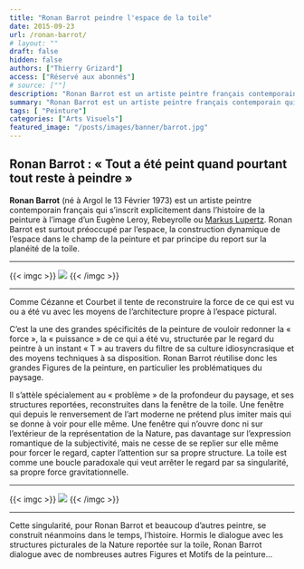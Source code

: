 ```yaml
---
title: "Ronan Barrot peindre l'espace de la toile"
date: 2015-09-23
url: /ronan-barrot/
# layout: ""
draft: false
hidden: false
authors: ["Thierry Grizard"]
access: ["Réservé aux abonnés"]
# source: [""]
description: "Ronan Barrot est un artiste peintre français contemporain qui s’inscrit dans l’histoire de la peinture à l’image d’un enene Leroy ou Rebeyrolle"
summary: "Ronan Barrot est un artiste peintre français contemporain qui s’inscrit dans l’histoire de la peinture à l’image d’un Eugène Leroy ou Rebeyrolle"
tags: [ "Peinture"]
categories: ["Arts Visuels"]
featured_image: "/posts/images/banner/barrot.jpg"
---
```

## Ronan Barrot : « Tout a été peint quand pourtant tout reste à peindre »

**Ronan Barrot** (né à Argol le 13 Février 1973) est un artiste peintre contemporain français qui s’inscrit explicitement dans l’histoire de la peinture à l’image d’un Eugène Leroy, Rebeyrolle ou [Markus Lupertz](/markus-lupertz-fauvism-leipzig/). Ronan Barrot est surtout préoccupé par l’espace, la construction dynamique de l’espace dans le champ de la peinture et par principe du report sur la planéité de la toile.

---
{{< imgc >}}
![](/posts/images/barrot/ronan-barrot-claude-bernard-peinture-art-contemporain-gustave-courbet-realisme.701.jpg)
{{< /imgc >}}

---

Comme Cézanne et Courbet il tente de reconstruire la force de ce qui est vu ou a été vu avec les moyens de l’architecture propre à l’espace pictural.

C’est la une des grandes spécificités de la peinture de vouloir redonner la « force », la « puissance » de ce qui a été vu, structurée par le regard du peintre à un instant « T » au travers du filtre de sa culture idiosyncrasique et des moyens techniques à sa disposition. Ronan Barrot réutilise donc les grandes Figures de la peinture, en particulier les problématiques du paysage.

Il s’attèle spécialement au « problème » de la profondeur du paysage, et ses structures reportées, reconstruites dans la fenêtre de la toile. Une fenêtre qui depuis le renversement de l’art moderne ne prétend plus imiter mais qui se donne à voir pour elle même. Une fenêtre qui n’ouvre donc ni sur l’extérieur de la représentation de la Nature, pas davantage sur l’expression romantique de la subjectivité, mais ne cesse de se replier sur elle même pour forcer le regard, capter l’attention sur sa propre structure. La toile est comme une boucle paradoxale qui veut arrêter le regard par sa singularité, sa propre force gravitationnelle.

---
{{< imgc >}}
![](/posts/images/barrot/ronan-barrot-claude-bernard-peinture-art-contemporain-gustave-courbet-realisme.700.jpg)
{{< /imgc >}}

---

Cette singularité, pour Ronan Barrot et beaucoup d’autres peintre, se construit néanmoins dans le temps, l’histoire. Hormis le dialogue avec les structures picturales de la Nature reportée sur la toile, Ronan Barrot dialogue avec de nombreuses autres Figures et Motifs de la peinture...